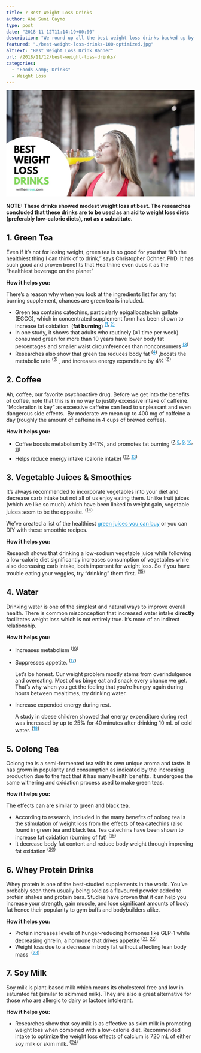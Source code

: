 ```yaml
---
title: 7 Best Weight Loss Drinks
author: Abe Suni Caymo
type: post
date: "2018-11-12T11:14:19+00:00"
description: "We round up all the best weight loss drinks backed up by science. However, these are to be used as an aid to weight loss diets, not as a substitue."
featured: "./best-weight-loss-drinks-100-optimized.jpg"
altText: "Best Weight Loss Drink Banner"
url: /2018/11/12/best-weight-loss-drinks/
categories:
  - "Foods &amp; Drinks"
  - Weight Loss
---
```


<img src="./best-weight-loss-drinks-100-optimized.jpg" alt="Weight Loss Drinks Banner">

**NOTE: These drinks showed modest weight loss at best. The researches concluded that these drinks are to be used as an aid to weight loss diets (preferably low-calorie diets), not as a substitute.**

## 1. Green Tea

Even if it’s not for losing weight, green tea is so good for you that &#8220;It&#8217;s the healthiest thing I can think of to drink,&#8221; says Christopher Ochner, PhD. It has such good and proven benefits that Healthline even dubs it as the “healthiest beverage on the planet”

**How it helps you:**

There’s a reason why when you look at the ingredients list for any fat burning supplement, chances are green tea is included.

- Green tea contains catechins, particularly epigallocatechin gallate (EGCG), which in concentrated supplement form has been shown to increase fat oxidation. (**fat burning**) <sup><a style="color: #028dd4;" href="https://www.ncbi.nlm.nih.gov/pubmed/18006026" target="_blank" rel="noopener noreferrer">(1</a>, <a style="color: #028dd4;" href="https://www.ncbi.nlm.nih.gov/pubmed/10584049" target="_blank" rel="noopener noreferrer">2)</a></sup>
- In one study, it shows that adults who routinely (≥1 time per week) consumed green for more than 10 years have lower body fat percentages and smaller waist circumferences than nonconsumers <sup><a style="color: #028dd4;" href="https://www.ncbi.nlm.nih.gov/pubmed/12972679" target="_blank" rel="noopener noreferrer">(3</a>)</sup>
- Researches also show that green tea reduces body fat&nbsp;<sup>(<a style="color: #028dd4;" href="https://www.ncbi.nlm.nih.gov/pubmed/17557985" target="_blank" rel="noopener noreferrer">4</a>)</sup>&nbsp;,boosts the metabolic rate <sup>(<a href="https://www.ncbi.nlm.nih.gov/pubmed/16840650" target="_blank" rel="noopener noreferrer">5</a>)</sup>&nbsp;, and increases energy expenditure by 4% <sup>(<a href="https://www.ncbi.nlm.nih.gov/pubmed/10584049" target="_blank" rel="noopener noreferrer">6</a>)</sup>

## 2. Coffee

Ah, coffee, our favorite psychoactive drug. Before we get into the benefits of coffee, note that this is in no way to justify excessive intake of caffeine. “Moderation is key” as excessive caffeine can lead to unpleasant and even dangerous side effects.&nbsp; By moderate we mean up to 400 mg of caffeine a day (roughly the amount of caffeine in 4 cups of brewed coffee).

**How it helps you:**

- Coffee boosts metabolism by 3-11%, and promotes fat burning&nbsp;<sup>(<a href="https://www.ncbi.nlm.nih.gov/pubmed/2912010" target="_blank" rel="noopener noreferrer">7</a>, <a style="color: #028dd4;" href="https://www.ncbi.nlm.nih.gov/pubmed/7486839" target="_blank" rel="noopener noreferrer">8</a>, <a style="color: #028dd4;" href="http://ajpendo.physiology.org/content/269/4/E671.short" target="_blank" rel="noopener noreferrer">9</a>, <a style="color: #028dd4;" href="https://www.ncbi.nlm.nih.gov/pubmed/26189608" target="_blank" rel="noopener noreferrer">10</a>, <a href="https://www.ncbi.nlm.nih.gov/pmc/articles/PMC4815210/" target="_blank" rel="noopener noreferrer">11</a>)</sup>
- Helps reduce energy intake (calorie intake)&nbsp;<sup>(<a href="https://www.ncbi.nlm.nih.gov/pubmed/23671022" target="_blank" rel="noopener noreferrer">12</a>, <a style="color: #028dd4;" href="https://onlinelibrary.wiley.com/doi/full/10.1002/oby.20190" target="_blank" rel="noopener noreferrer">13</a>)</sup>

## 3. Vegetable Juices & Smoothies

It’s always recommended to incorporate vegetables into your diet and decrease carb intake but not all of us enjoy eating them. Unlike fruit juices (which we like so much) which have been linked to weight gain, vegetable juices seem to be the opposite.&nbsp;<sup>(<a href="https://www.ncbi.nlm.nih.gov/pmc/articles/PMC5084020/" target="_blank" rel="noopener noreferrer">14</a>)</sup>

We&#8217;ve created a list of the healthiest <a style="color: #028dd4;" href="https://dietifi.com/best-green-juices/">green juices you can buy</a> or you can DIY with these smoothie recipes.

**How it helps you:**

Research shows that drinking a low-sodium vegetable juice while following a low-calorie diet significantly increases consumption of vegetables while also decreasing carb intake, both important for weight loss. So if you have trouble eating your veggies, try “drinking” them first.&nbsp;<sup>(<a href="https://www.ncbi.nlm.nih.gov/pmc/articles/PMC2841082/" target="_blank" rel="noopener noreferrer">15</a>)</sup>

## 4. Water

Drinking water is one of the simplest and natural ways to improve overall health. There is common misconception that increased water intake **directly** facilitates weight loss which is not entirely true. It’s more of an indirect relationship.

**How it helps you:**

- Increases metabolism <sup>(<a href="https://academic.oup.com/jcem/article/88/12/6015/2661518" target="_blank" rel="noopener noreferrer">16</a>)</sup>
- Suppresses appetite.&nbsp;<sup>(<a style="color: #028dd4;" href="https://www.ncbi.nlm.nih.gov/pubmed/8287852" target="_blank" rel="noopener noreferrer">17</a>)</sup>

  Let’s be honest. Our weight problem mostly stems from overindulgence and overeating. Most of us binge eat and snack every chance we get. That’s why when you get the feeling that you’re hungry again during hours between mealtimes, try drinking water.

- Increase expended energy during rest.

  A study in obese children showed that energy expenditure during rest was increased by up to 25% for 40 minutes after drinking 10 mL of cold water. <sup>(<a style="color: #028dd4;" href="https://www.ncbi.nlm.nih.gov/pubmed/21750519/" target="_blank" rel="noopener noreferrer">18</a>)</sup>

## 5. Oolong Tea

Oolong tea is a semi-fermented tea with its own unique aroma and taste. It has grown in popularity and consumption as indicated by the increasing production due to the fact that it has many health benefits. It undergoes the same withering and oxidation process used to make green teas.

**How it helps you:**

The effects can are similar to green and black tea.

- According to research, included in the many benefits of oolong tea is the stimulation of weight loss from the effects of tea catechins (also found in green tea and black tea. Tea catechins have been shown to increase fat oxidation (burning of fat) <sup>(<a href="https://www.ncbi.nlm.nih.gov/pubmed/18006026/" target="_blank" rel="noopener noreferrer">19</a>)</sup>
- It decrease body fat content and reduce body weight through improving fat oxidation <sup>(<a href="https://www.ncbi.nlm.nih.gov/pubmed/19271168" target="_blank" rel="noopener noreferrer">20</a>)</sup>

## 6. Whey Protein Drinks

Whey protein is one of the best-studied supplements in the world. You’ve probably seen them usually being sold as a flavoured powder added to protein shakes and protein bars. Studies have proven that it can help you increase your strength, gain muscle, and lose significant amounts of body fat hence their popularity to gym buffs and bodybuilders alike.

**How it helps you:**

- Protein increases levels of hunger-reducing hormones like GLP-1 while decreasing ghrelin, a hormone that drives appetite <sup>(<a href="https://www.ncbi.nlm.nih.gov/pmc/articles/PMC3851799/" target="_blank" rel="noopener noreferrer">21</a>, <a href="https://www.ncbi.nlm.nih.gov/pubmed/12575908" target="_blank" rel="noopener noreferrer">22</a>)</sup>
- Weight loss due to a decrease in body fat without affecting lean body mass&nbsp; <sup>(<a style="color: #028dd4;" href="https://www.fasebj.org/doi/abs/10.1096/fasebj.20.4.A427" target="_blank" rel="noopener noreferrer">23</a>)</sup>

## 7. Soy Milk

Soy milk is plant-based milk which means its cholesterol free and low in saturated fat (similar to skimmed milk). They are also a great alternative for those who are allergic to dairy or lactose intolerant.

**How it helps you:**

- Researches show that soy milk is as effective as skim milk in promoting weight loss when combined with a low-calorie diet. Recommended intake to optimize the weight loss effects of calcium is 720 mL of either soy milk or skim milk.&nbsp;<sup>(<a href="https://www.ncbi.nlm.nih.gov/pubmed/17904943" target="_blank" rel="noopener noreferrer">24</a>)</sup>
